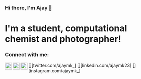 ### Hi there, I'm Ajay 👋 
# I'm a student, computational chemist and photographer!

### Connect with me:

[<img align="left" alt="Follow me on Twitter" width="22px" src="https://cdn.jsdelivr.net/npm/simple-icons@v3/icons/twitter.svg" />][twitter.com/ajaymk_]
[<img align="left" alt="Follow me on LinkedIn" width="22px" src="https://cdn.jsdelivr.net/npm/simple-icons@v3/icons/linkedin.svg" />][linkedin.com/ajaymk23]
[<img align="left" alt="Follow me on Instagram" width="22px" src="https://cdn.jsdelivr.net/npm/simple-icons@v3/icons/instagram.svg" />][instagram.com/ajaymk_]
